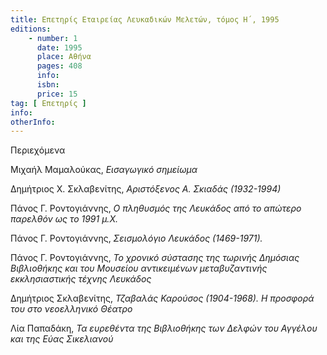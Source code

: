 ```yaml
---
title: Επετηρίς Εταιρείας Λευκαδικών Μελετών, τόμος Η΄, 1995
editions:
    - number: 1
      date: 1995
      place: Αθήνα
      pages: 408
      info: 
      isbn: 
      price: 15
tag: [ Επετηρίς ]
info: 
otherInfo:
---
```


Περιεχόμενα

Μιχαήλ Μαμαλούκας, *Εισαγωγικό σημείωμα*

Δημήτριος X. Σκλαβενίτης, *Αριστόξενος Α. Σκιαδάς \(1932-1994\)*

Πάνος Γ. Ροντογιάννης, *Ο πληθυσμός της Λευκάδος από το απώτερο παρελθόν ως το 1991 μ.Χ.*

Πάνος Γ. Ροντογιάννης, *Σεισμολόγιο Λευκάδος \(1469-1971\).*

Πάνος Γ. Ροντογιάννης, *Το χρονικό σύστασης της τωρινής Δημόσιας Βιβλιοθήκης και του Μουσείου αντικειμένων μεταβυζαντινής εκκλησιαστικής τέχνης Λευκάδος*

Δημήτριος Σκλαβενίτης, *Τζαβαλάς Καρούσος \(1904-1968\). Η προσφορά του στο νεοελληνικό Θέατρο*

Λία Παπαδάκη, *Τα ευρεθέντα της Βιβλιοθήκης των Δελφών του Αγγέλου και της Εύας Σικελιανού*
